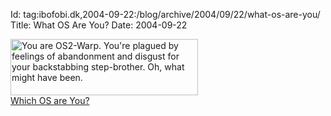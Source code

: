 Id: tag:ibofobi.dk,2004-09-22:/blog/archive/2004/09/22/what-os-are-you/
Title: What OS Are You?
Date: 2004-09-22

<a href="http://bbspot.com/News/2003/01/os_quiz.php"><img
src="http://www.bbspot.com/Images/News_Features/2003/01/os_quiz/os2_warp.jpg"
width="300" height="90"
border="0" alt="You are OS2-Warp. You're plagued by feelings of
abandonment and disgust for your backstabbing step-brother.  Oh, what
might have been." /><br />Which OS are You?</a>